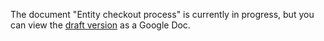 
The document "Entity checkout process" is currently in progress, but you can view the [draft version](https://docs.google.com/document/d/e/2PACX-1vQxPlFX6BPaArx4BpOHRHDHAW_iarJ8Dqd7-6U6na-3s44Ty_0YTtZELmpIViXSvD0KqzKKl7V1TIUD/pub) as a Google Doc.